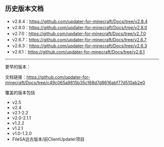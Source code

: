 ## 历史版本文档

+ v2.8.4：https://github.com/updater-for-minecraft/Docs/tree/v2.8.4
+ v2.8.0：https://github.com/updater-for-minecraft/Docs/tree/v2.8.0
+ v2.7.0：https://github.com/updater-for-minecraft/Docs/tree/v2.7.0
+ v2.6.7：https://github.com/updater-for-minecraft/Docs/tree/v2.6.7
+ v2.6.3：https://github.com/updater-for-minecraft/Docs/tree/v2.6.3
+ v2.6.1：https://github.com/updater-for-minecraft/Docs/tree/v2.6.1

---

更早的版本：

文档链接：https://github.com/updater-for-minecraft/Docs/tree/c49c065a9815b35c168d7d8616abf77d510ab2e0

覆盖的版本包括

+ v2.5
+ v2.4
+ v2.1-2.2
+ v2.0-2.1.1
+ v1.2.2
+ v1.2.1
+ v1.0-1.2.0
+ FileSA远古版本/前ClientUpdater项目

